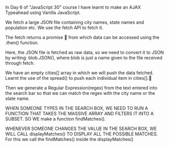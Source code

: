 In Day 6 of "JavaScript 30" course I have learnt to make an AJAX Typeahead using Vanilla JavaScript. 

We fetch a large JSON file containing city names, state names and population etc. We use the fetch API to fetch it.

The fetch returns a promise 🤝 from which data can be accessed using the .then() function. 

Here, the JSON file is fetched as raw data, so we need to convert it to JSON by writing: blob.JSON(), where blob is just a name given to the file received through fetch.

We have an empty cities[] array in which we will push the data fetched. Learnt the use of the spread() to push each individual item in cities[].🤩

Then we generate a Regular Expression(regex) from the text entered into the search bar so that we can match the regex with the city name or the state name.

WHEN SOMEONE TYPES IN THE SEARCH BOX, WE NEED TO RUN A FUNCTION THAT TAKES THE MASSIVE ARRAY AND FILTERS IT INTO A SUBSET. SO WE make a function findMatches().

WHENEVER SOMEONE CHANGES THE VALUE IN THE SEARCH BOX, WE WILL CALL displayMatches() TO DISPLAY ALL THE POSSIBLE MATCHES. For this we call the findMatches() inside the displayMatches()
